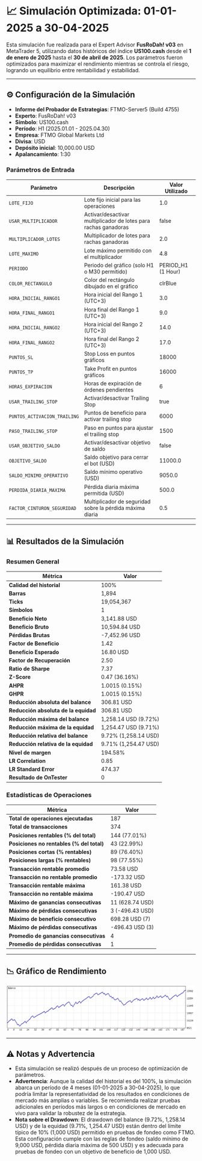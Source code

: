 # 📈 Simulación Optimizada: 01-01-2025 a 30-04-2025

Esta simulación fue realizada para el Expert Advisor **FusRoDah! v03** en MetaTrader 5, utilizando datos históricos del índice **US100.cash** desde el **1 de enero de 2025** hasta el **30 de abril de 2025**. Los parámetros fueron optimizados para maximizar el rendimiento mientras se controla el riesgo, logrando un equilibrio entre rentabilidad y estabilidad.

---

## ⚙️ Configuración de la Simulación

- **Informe del Probador de Estrategias**: FTMO-Server5 (Build 4755)
- **Experto**: FusRoDah! v03
- **Símbolo**: US100.cash
- **Período**: H1 (2025.01.01 - 2025.04.30)
- **Empresa**: FTMO Global Markets Ltd
- **Divisa**: USD
- **Depósito inicial**: 10,000.00 USD
- **Apalancamiento**: 1:30

### Parámetros de Entrada

| Parámetro                   | Descripción                                               | Valor Utilizado   |
|-----------------------------|-----------------------------------------------------------|-------------------|
| `LOTE_FIJO`                 | Lote fijo inicial para las operaciones                    | 1.0               |
| `USAR_MULTIPLICADOR`        | Activar/desactivar multiplicador de lotes para rachas ganadoras | false             |
| `MULTIPLICADOR_LOTES`       | Multiplicador de lotes para rachas ganadoras              | 2.0               |
| `LOTE_MAXIMO`               | Lote máximo permitido con el multiplicador                | 4.8               |
| `PERIODO`                   | Periodo del gráfico (solo H1 o M30 permitido)             | PERIOD_H1 (1 Hour)|
| `COLOR_RECTANGULO`          | Color del rectángulo dibujado en el gráfico               | clrBlue           |
| `HORA_INICIAL_RANGO1`       | Hora inicial del Rango 1 (UTC+3)                          | 3.0               |
| `HORA_FINAL_RANGO1`         | Hora final del Rango 1 (UTC+3)                            | 9.0               |
| `HORA_INICIAL_RANGO2`       | Hora inicial del Rango 2 (UTC+3)                          | 14.0              |
| `HORA_FINAL_RANGO2`         | Hora final del Rango 2 (UTC+3)                            | 17.0              |
| `PUNTOS_SL`                 | Stop Loss en puntos gráficos                              | 18000             |
| `PUNTOS_TP`                 | Take Profit en puntos gráficos                            | 16000             |
| `HORAS_EXPIRACION`          | Horas de expiración de órdenes pendientes                 | 6                 |
| `USAR_TRAILING_STOP`        | Activar/desactivar Trailing Stop                          | true              |
| `PUNTOS_ACTIVACION_TRAILING`| Puntos de beneficio para activar trailing stop            | 6000              |
| `PASO_TRAILING_STOP`        | Paso en puntos para ajustar el trailing stop              | 1500              |
| `USAR_OBJETIVO_SALDO`       | Activar/desactivar objetivo de saldo                      | false             |
| `OBJETIVO_SALDO`            | Saldo objetivo para cerrar el bot (USD)                   | 11000.0           |
| `SALDO_MINIMO_OPERATIVO`    | Saldo mínimo operativo (USD)                              | 9050.0            |
| `PERDIDA_DIARIA_MAXIMA`     | Pérdida diaria máxima permitida (USD)                     | 500.0             |
| `FACTOR_CINTURON_SEGURIDAD` | Multiplicador de seguridad sobre la pérdida máxima diaria | 0.5               |

---

## 📊 Resultados de la Simulación

### Resumen General

| Métrica                          | Valor              |
|----------------------------------|--------------------|
| **Calidad del historial**        | 100%              |
| **Barras**                       | 1,894             |
| **Ticks**                        | 19,054,367        |
| **Símbolos**                     | 1                 |
| **Beneficio Neto**               | 3,141.88 USD      |
| **Beneficio Bruto**              | 10,594.84 USD     |
| **Pérdidas Brutas**              | -7,452.96 USD     |
| **Factor de Beneficio**          | 1.42              |
| **Beneficio Esperado**           | 16.80 USD         |
| **Factor de Recuperación**       | 2.50              |
| **Ratio de Sharpe**              | 7.37              |
| **Z-Score**                      | 0.47 (36.16%)     |
| **AHPR**                         | 1.0015 (0.15%)    |
| **GHPR**                         | 1.0015 (0.15%)    |
| **Reducción absoluta del balance** | 306.81 USD      |
| **Reducción absoluta de la equidad** | 306.81 USD    |
| **Reducción máxima del balance** | 1,258.14 USD (9.72%) |
| **Reducción máxima de la equidad** | 1,254.47 USD (9.71%) |
| **Reducción relativa del balance** | 9.72% (1,258.14 USD) |
| **Reducción relativa de la equidad** | 9.71% (1,254.47 USD) |
| **Nivel de margen**              | 194.58%           |
| **LR Correlation**               | 0.85              |
| **LR Standard Error**            | 474.37            |
| **Resultado de OnTester**        | 0                 |

### Estadísticas de Operaciones

| Métrica                                   | Valor              |
|-------------------------------------------|--------------------|
| **Total de operaciones ejecutadas**       | 187               |
| **Total de transacciones**                | 374               |
| **Posiciones rentables (% del total)**    | 144 (77.01%)      |
| **Posiciones no rentables (% del total)** | 43 (22.99%)       |
| **Posiciones cortas (% rentables)**       | 89 (76.40%)       |
| **Posiciones largas (% rentables)**       | 98 (77.55%)       |
| **Transacción rentable promedio**         | 73.58 USD         |
| **Transacción no rentable promedio**      | -173.32 USD       |
| **Transacción rentable máxima**           | 161.38 USD        |
| **Transacción no rentable máxima**        | -190.47 USD       |
| **Máximo de ganancias consecutivas**      | 11 (628.74 USD)   |
| **Máximo de pérdidas consecutivas**       | 3 (-496.43 USD)   |
| **Máximo de beneficio consecutivo**       | 698.28 USD (7)    |
| **Máximo de pérdidas consecutivas**       | -496.43 USD (3)   |
| **Promedio de ganancias consecutivas**    | 4                 |
| **Promedio de pérdidas consecutivas**     | 1                 |

---

## 📉 Gráfico de Rendimiento

![Gráfico General](ReportTester-550097663(2).png)

---

## ⚠️ Notas y Advertencia

- Esta simulación se realizó después de un proceso de optimización de parámetros.
- **Advertencia**: Aunque la calidad del historial es del 100%, la simulación abarca un período de 4 meses (01-01-2025 a 30-04-2025), lo que podría limitar la representatividad de los resultados en condiciones de mercado más amplias o variables. Se recomienda realizar pruebas adicionales en períodos más largos o en condiciones de mercado en vivo para validar la robustez de la estrategia.
- **Nota sobre el Drawdown**: El drawdown del balance (9.72%, 1,258.14 USD) y de la equidad (9.71%, 1,254.47 USD) están dentro del límite típico de 10% (1,000 USD) permitido en pruebas de fondeo como FTMO. Esta configuración cumple con las reglas de fondeo (saldo mínimo de 9,000 USD, pérdida diaria máxima de 500 USD) y es adecuada para pruebas de fondeo con un objetivo de beneficio de 1,000 USD.